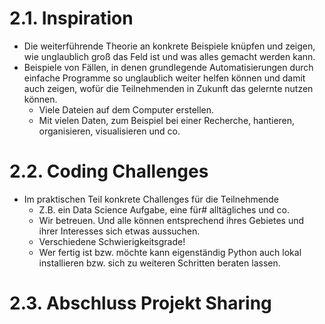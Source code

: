 # 2.1. Inspiration
- Die weiterführende Theorie an konkrete Beispiele knüpfen und zeigen, wie unglaublich groß das Feld ist und was alles gemacht werden kann.
- Beispiele von Fällen, in denen grundlegende Automatisierungen durch einfache Programme so unglaublich weiter helfen können und damit auch zeigen, wofür die Teilnehmenden in Zukunft das gelernte nutzen können.
	- Viele Dateien auf dem Computer erstellen.
	- Mit vielen Daten, zum Beispiel bei einer Recherche, hantieren, organisieren, visualisieren und co.

# 2.2. Coding Challenges 
- Im praktischen Teil konkrete Challenges für die Teilnehmende 
	- Z.B. ein Data Science Aufgabe, eine für# alltägliches und co.
	- Wir betreuen. Und alle können entsprechend ihres Gebietes und ihrer Interesses sich etwas aussuchen.
	- Verschiedene Schwierigkeitsgrade!
	- Wer fertig ist bzw. möchte kann eigenständig Python auch lokal installieren bzw. sich zu weiteren Schritten beraten lassen.

# 2.3. Abschluss Projekt Sharing